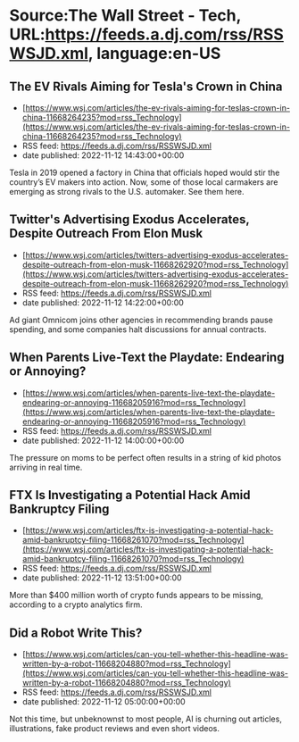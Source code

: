 # Source:The Wall Street - Tech, URL:https://feeds.a.dj.com/rss/RSSWSJD.xml, language:en-US

## The EV Rivals Aiming for Tesla's Crown in China
 - [https://www.wsj.com/articles/the-ev-rivals-aiming-for-teslas-crown-in-china-11668264235?mod=rss_Technology](https://www.wsj.com/articles/the-ev-rivals-aiming-for-teslas-crown-in-china-11668264235?mod=rss_Technology)
 - RSS feed: https://feeds.a.dj.com/rss/RSSWSJD.xml
 - date published: 2022-11-12 14:43:00+00:00

Tesla in 2019 opened a factory in China that officials hoped would stir the country’s EV makers into action. Now, some of those local carmakers are emerging as strong rivals to the U.S. automaker. See them here.

## Twitter's Advertising Exodus Accelerates, Despite Outreach From Elon Musk
 - [https://www.wsj.com/articles/twitters-advertising-exodus-accelerates-despite-outreach-from-elon-musk-11668262920?mod=rss_Technology](https://www.wsj.com/articles/twitters-advertising-exodus-accelerates-despite-outreach-from-elon-musk-11668262920?mod=rss_Technology)
 - RSS feed: https://feeds.a.dj.com/rss/RSSWSJD.xml
 - date published: 2022-11-12 14:22:00+00:00

Ad giant Omnicom joins other agencies in recommending brands pause spending, and some companies halt discussions for annual contracts.

## When Parents Live-Text the Playdate: Endearing or Annoying?
 - [https://www.wsj.com/articles/when-parents-live-text-the-playdate-endearing-or-annoying-11668205916?mod=rss_Technology](https://www.wsj.com/articles/when-parents-live-text-the-playdate-endearing-or-annoying-11668205916?mod=rss_Technology)
 - RSS feed: https://feeds.a.dj.com/rss/RSSWSJD.xml
 - date published: 2022-11-12 14:00:00+00:00

The pressure on moms to be perfect often results in a string of kid photos arriving in real time.

## FTX Is Investigating a Potential Hack Amid Bankruptcy Filing
 - [https://www.wsj.com/articles/ftx-is-investigating-a-potential-hack-amid-bankruptcy-filing-11668261070?mod=rss_Technology](https://www.wsj.com/articles/ftx-is-investigating-a-potential-hack-amid-bankruptcy-filing-11668261070?mod=rss_Technology)
 - RSS feed: https://feeds.a.dj.com/rss/RSSWSJD.xml
 - date published: 2022-11-12 13:51:00+00:00

More than $400 million worth of crypto funds appears to be missing, according to a crypto analytics firm.

## Did a Robot Write This?
 - [https://www.wsj.com/articles/can-you-tell-whether-this-headline-was-written-by-a-robot-11668204880?mod=rss_Technology](https://www.wsj.com/articles/can-you-tell-whether-this-headline-was-written-by-a-robot-11668204880?mod=rss_Technology)
 - RSS feed: https://feeds.a.dj.com/rss/RSSWSJD.xml
 - date published: 2022-11-12 05:00:00+00:00

Not this time, but unbeknownst to most people, AI is churning out articles, illustrations, fake product reviews and even short videos.


